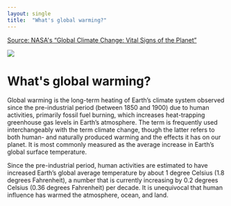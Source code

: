 ```yaml
---
layout: single
title:  "What's global warming?"
---
```


[Source: NASA's “Global Climate Change: Vital Signs of the Planet”](https://climate.nasa.gov/resources/global-warming-vs-climate-change/)

![](https://climate.nasa.gov/internal_resources/2540)

What's global warming?
===

Global warming is the long-term heating of Earth’s climate system observed since the pre-industrial period (between 1850 and 1900) due to human activities, primarily fossil fuel burning, which increases heat-trapping greenhouse gas levels in Earth’s atmosphere. The term is frequently used interchangeably with the term climate change, though the latter refers to both human- and naturally produced warming and the effects it has on our planet. It is most commonly measured as the average increase in Earth’s global surface temperature.

Since the pre-industrial period, human activities are estimated to have increased Earth’s global average temperature by about 1 degree Celsius (1.8 degrees Fahrenheit), a number that is currently increasing by 0.2 degrees Celsius (0.36 degrees Fahrenheit) per decade. It is unequivocal that human influence has warmed the atmosphere, ocean, and land.
